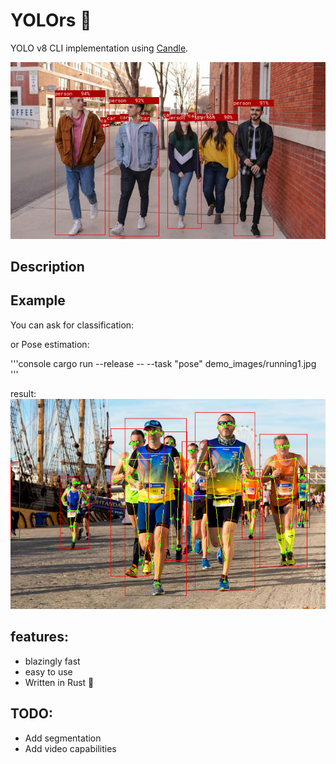 # YOLOrs 🚧
YOLO v8 CLI implementation using [Candle](https://github.com/huggingface/candle/tree/main).

!["people classified by yolors](https://github.com/martin-conur/yolors/blob/main/demo_images/people.classification.jpg)

## Description


## Example
You can ask for classification: 


or Pose estimation:

 '''console
 cargo run --release --  --task "pose" demo_images/running1.jpg
 '''
 
 result:
 !["result1"](https://github.com/martin-conur/yolors/blob/main/demo_images/running1.pose.jpg)

## features:
  * blazingly fast
  * easy to use
  * Written in Rust 🤘

## TODO:
 * Add segmentation
 * Add video capabilities
